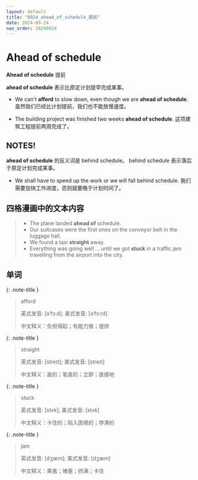 ```yaml
---
layout: default
title: "0924_ahead_of_schedule_提前"        
date: 2024-09-24
nav_order: 20240924
---
```


# Ahead of schedule
**Ahead of schedule** 提前

**ahead of schedule** 表示比原定计划提早完成某事。

- We can't **afford** to slow down, even though we are **ahead of schedule**.
  虽然我们已经比计划提前，我们也不能放慢速度。

- The building project was finished two weeks **ahead of schedule**.
  这项建筑工程提前两周完成了。

## NOTES!
**ahead of schedule** 的反义词是 behind schedule。
behind schedule 表示落后于原定计划完成某事。

- We shall have to speed up the work or we will fall behind schedule.
  我们需要加快工作进度，否则就要晚于计划时间了。

## 四格漫画中的文本内容
> - The plane landed **ahead of** schedule.
> - Our suitcases were the first ones on the conveyor belt in the luggage hall.
> - We found a taxi **straight** away.
> - Everything was going well ... until we got **stuck** in a traffic jam travelling from the airport into the city.

## 单词

{: .note-title }
> afford
>
> 英式发音: [əˈfɔːd]; 美式发音: [əˈfɔːrd]
>
> 中文释义：负担得起；有能力做；提供

{: .note-title }
> straight
>
> 英式发音: [streɪt]; 美式发音: [streɪt]
>
> 中文释义：直的；笔直的；立即；直接地

{: .note-title }
> stuck
>
> 英式发音: [stʌk]; 美式发音: [stʌk]
>
> 中文释义：卡住的；陷入困境的；停滞的

{: .note-title }
> jam
>
> 英式发音: [dʒæm]; 美式发音: [dʒæm]
>
> 中文释义：果酱；堵塞；挤满；卡住
